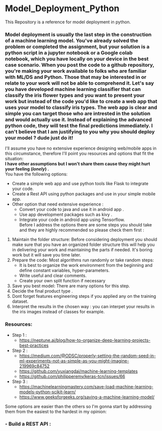 # Model_Deployment_Python
This Repository is a reference for model deployment in python. 
### Model deployment is usually the last step in the construction of a machine learning model. You've already solved the problem or completed the assignment, but your solution is a python script in a jupyter notebook or a Google colab notebook, which you have locally on your device in the best case scenario. When you post the code to a github repository, you're making your work available to folks who are familiar with ML/DS and Python. Those that may be interested in or relate to your work will not be able to comprehend it.  Let's say you have developed machine learning classifier that can classify the iris flower types and you want to present your work but instead of the code you'd like to create a web app that uses your model to classify iris types. The web app is clear and simple you can target those who are intrested in the solution and would actually use it. Instead of explaining the advanced python code, they will test the final predictions immediately. I can't believe that I am justifying to you why you should deploy your model ? dude just do it!

I'll assume you have no extensive experience designing web/mobile apps in this circumstance, therefore I'll point you resources and options that fit the situation: <br>
**I have other assumptions but I won't share them cause they might hurt your feeling (*lonely*) .** <br> 
You have the following options: </br>
-  Create a simple web app and use python tools like Flask to integrate your code.
-  Create a Rest API using python packages and use in your simple mobile app. 
-  Other option that need extensive experience : 
    - Convert your code to java and use it in android app .
    - Use app development packages such as kivy .
    - Integrate your code in android app using Tensorflow. <br>
 Before I address the options there are some steps you should take and they are highly recommended so please check them first :
 1. Maintain the folder structure: Before considering deployment you should make sure that you have an organized folder structure this will help you in delivering your work and maintaining the parts if needed. It's boring work but it will save you time later. 
 2. Prepare the code: Most algorithms run randomly or take random steps:
    -  It is best to organize the work environment from the beginning and define constant variables, hyper-parameters.
    -   Write useful and clear comments. 
    -   Create your own split function if necessary
  3.  Save you best model: There are many options for this step. 
  4.  Decide the final product type . 
  5.  Dont forget features engineering steps if you applied any on the training dataset. 
  6.  Interpret the results in the chosen way : you can interpet your results in the iris images instead of classes for example. 
 ### Resources:
  - Step 1 : 
    - https://neptune.ai/blog/how-to-organize-deep-learning-projects-best-practices
  - Step 2 : 
    - https://medium.com/@ODSC/properly-setting-the-random-seed-in-ml-experiments-not-as-simple-as-you-might-imagine-219969c84752
    - https://github.com/yuxiangdai/machine-learning-templates
    - https://github.com/philipperemy/keras-tcn/issues/66
  - Step 3 : 
    - https://machinelearningmastery.com/save-load-machine-learning-models-python-scikit-learn/
    - https://www.geeksforgeeks.org/saving-a-machine-learning-model/

 Some options are easier than the others so I'm gonna start by addressing them from the easiest to the hardest in my opinion:  
 ### - Build a REST API : 
  
  
